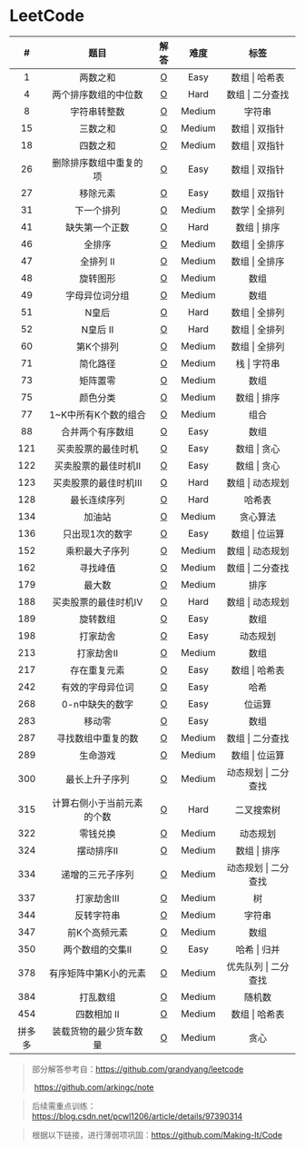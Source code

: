 # LeetCode

|   #    |            题目            |                      解答                       |  难度  |         标签         |
| :----: | :------------------------: | :---------------------------------------------: | :----: | :------------------: |
|   1    |          两数之和          |           [O](Solution/1.两数之和.md)           |  Easy  |    数组 \| 哈希表    |
|   4    |    两个排序数组的中位数    |     [O](Solution/4.两个排序数组的中位数.md)     |  Hard  |   数组 \| 二分查找   |
|   8    |        字符串转整数        |         [O](Solution/8.字符串转整数.md)         | Medium |        字符串        |
|   15   |          三数之和          |          [O](Solution/15.三数之和.md)           | Medium |    数组 \| 双指针    |
|   18   |          四数之和          |          [O](Solution/18.四数之和.md)           | Medium |    数组 \| 双指针    |
|   26   |   删除排序数组中重复的项   |   [O](Solution/26.删除排序数组中的重复项.md)    |  Easy  |    数组 \| 双指针    |
|   27   |          移除元素          |          [O](Solution/27.移除元素.md)           |  Easy  |    数组 \| 双指针    |
|   31   |         下一个排列         |         [O](Solution/31.下一个排列.md)          | Medium |    数学 \| 全排列    |
|   41   |       缺失第一个正数       |       [O](Solution/41.缺失第一个整数.md)        |  Hard  |     数组 \| 排序     |
|   46   |           全排序           |           [O](Solution/46.全排序.md)            | Medium |    数组 \| 全排序    |
|   47   |         全排列 II          |          [O](Solution/47.全排列II.md)           | Medium |    数组 \| 全排序    |
|   48   |          旋转图形          |          [O](Solution/48.旋转图形.md)           | Medium |         数组         |
|   49   |       字母异位词分组       |       [O](Solution/49.字母异位词分组.md)        | Medium |         数组         |
|   51   |           N皇后            |            [O](Solution/51.N皇后.md)            |  Hard  |    数组 \| 全排列    |
|   52   |          N皇后 II          |           [O](Solution/52.N皇后II.md)           |  Hard  |    数组 \| 全排列    |
|   60   |         第K个排列          |         [O](Solution/60.第K个排列I.md)          | Medium |    数组 \| 全排列    |
|   71   |          简化路径          |          [O](Solution/71.简化路径.md)           | Medium |     栈 \| 字符串     |
|   73   |          矩阵置零          |          [O](Solution/73.矩阵置零.md)           | Medium |         数组         |
|   75   |          颜色分类          |          [O](Solution/75.分类颜色.md)           | Medium |     数组 \| 排序     |
|   77   |    1~K中所有K个数的组合    |    [O](Solution/77.1~K中所有K个数的组合.md)     | Medium |         组合         |
|   88   |      合并两个有序数组      |      [O](Solution/88.合并两个有序数组.md)       |  Easy  |         数组         |
|  121   |     买卖股票的最佳时机     |     [O](Solution/121.买卖股票的最佳时机.md)     |  Easy  |     数组 \| 贪心     |
|  122   |    买卖股票的最佳时机II    |    [O](Solution/122.买卖股票的最佳时机II.md)    |  Easy  |     数组 \| 贪心     |
|  123   |   买卖股票的最佳时机III    |   [O](Solution/123.买卖股票的最佳时机III.md)    |  Hard  |   数组 \| 动态规划   |
|  128   |        最长连续序列        |        [O](Solution/128.最长连续序列.md)        |  Hard  |        哈希表        |
|  134   |           加油站           |           [O](Solution/134.加油站.md)           | Medium |       贪心算法       |
|  136   |      只出现1次的数字       |      [O](Solution/136.只出现1次的数字.md)       |  Easy  |    数组 \| 位运算    |
|  152   |       乘积最大子序列       |       [O](Solution/152.乘积最大子序列.md)       | Medium |   数组 \| 动态规划   |
|  162   |          寻找峰值          |  [O](Solution/162.查找数组中任一峰值的下标.md)  | Medium |   数组 \| 二分查找   |
|  179   |           最大数           |           [O](Solution/179.最大数.md)           | Medium |         排序         |
|  188   |    买卖股票的最佳时机IV    |    [O](Solution/188.买卖股票的最佳时机IV.md)    |  Hard  |   数组 \| 动态规划   |
|  189   |          旋转数组          |          [O](Solution/189.旋转数组.md)          |  Easy  |         数组         |
|  198   |          打家劫舍          |          [O](Solution/198.打家劫舍.md)          |  Easy  |       动态规划       |
|  213   |         打家劫舍II         |         [O](Solution/213.打家劫舍II.md)         | Medium |         数组         |
|  217   |        存在重复元素        |        [O](Solution/217.存在重复元素.md)        |  Easy  |    数组 \| 哈希表    |
|  242   |      有效的字母异位词      |      [O](Solution/242.有效的字母异位词.md)      |  Easy  |         哈希         |
|  268   |      0-n中缺失的数字       |      [O](Solution/268.0-n中缺失的数字.md)       |  Easy  |        位运算        |
|  283   |           移动零           |           [O](Solution/283.移动零.md)           |  Easy  |         数组         |
|  287   |     寻找数组中重复的数     |     [O](Solution/287.寻找数组中重复的数.md)     | Medium |   数组 \| 二分查找   |
|  289   |          生命游戏          |          [O](Solution/289.生命游戏.md)          | Medium |    数组 \| 位运算    |
|  300   |       最长上升子序列       |       [O](Solution/300.最长上升子序列.md)       | Medium | 动态规划 \| 二分查找 |
|  315   | 计算右侧小于当前元素的个数 | [O](Solution/315.计算右侧小于当前元素的个数.md) |  Hard  |      二叉搜索树      |
|  322   |          零钱兑换          |          [O](Solution/322.零钱兑换.md)          | Medium |       动态规划       |
|  324   |         摆动排序II         |         [O](Solution/324.摆动排序II.md)         | Medium |     数组 \| 排序     |
|  334   |      递增的三元子序列      |      [O](Solution/334.递增的三元子序列.md)      | Medium | 动态规划 \| 二分查找 |
|  337   |        打家劫舍III         |        [O](Solution/337.打家劫舍III.md)         | Medium |          树          |
|  344   |         反转字符串         |         [O](Solution/344.反转字符串.md)         | Medium |        字符串        |
|  347   |       前K个高频元素        |       [O](Solution/347.前K个高频元素.md)        | Medium |         数组         |
|  350   |      两个数组的交集II      |      [O](Solution/350.两个数组的交集II.md)      |  Easy  |     哈希 \| 归并     |
|  378   |   有序矩阵中第K小的元素    |   [O](Solution/378.有序矩阵中第K小的元素.md)    | Medium | 优先队列 \| 二分查找 |
|  384   |          打乱数组          |          [O](Solution/384.打乱数组.md)          | Medium |        随机数        |
|  454   |        四数相加 II         |         [O](Solution/454.四数相加II.md)         | Medium |    数组 \| 哈希表    |
| 拼多多 |   装载货物的最少货车数量   |     [O](Solution/装载货物的最少货车数量.md)     | Medium |         贪心         |

> 部分解答参考自：https://github.com/grandyang/leetcode
>
> ​						 	https://github.com/arkingc/note

> 后续需重点训练：https://blog.csdn.net/pcwl1206/article/details/97390314

> 根据以下链接，进行薄弱项巩固：https://github.com/Making-It/Code